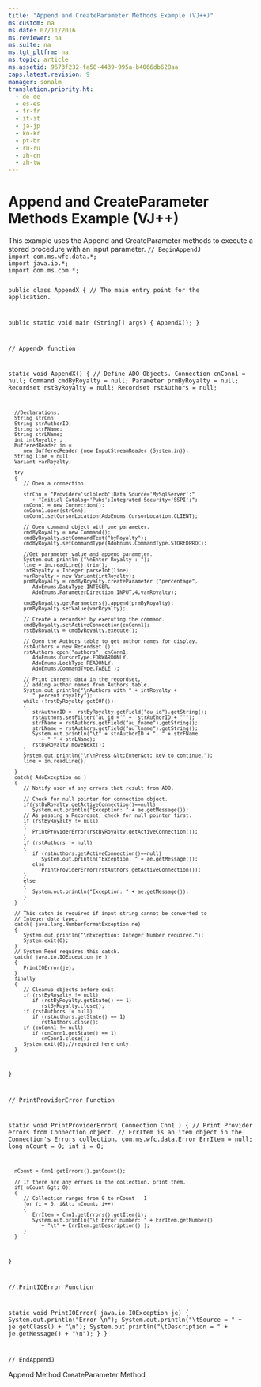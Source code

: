 ```yaml
---
title: "Append and CreateParameter Methods Example (VJ++)"
ms.custom: na
ms.date: 07/11/2016
ms.reviewer: na
ms.suite: na
ms.tgt_pltfrm: na
ms.topic: article
ms.assetid: 9673f232-fa58-4439-995a-b4066db628aa
caps.latest.revision: 9
manager: sonalm
translation.priority.ht: 
  - de-de
  - es-es
  - fr-fr
  - it-it
  - ja-jp
  - ko-kr
  - pt-br
  - ru-ru
  - zh-cn
  - zh-tw
---
```

# Append and CreateParameter Methods Example (VJ++)
<?xml version="1.0" encoding="utf-8"?>
<developerReferenceWithoutSyntaxDocument xmlns="http://ddue.schemas.microsoft.com/authoring/2003/5" xmlns:xlink="http://www.w3.org/1999/xlink" xmlns:xsi="http://www.w3.org/2001/XMLSchema-instance" xsi:schemaLocation="http://ddue.schemas.microsoft.com/authoring/2003/5 http://dduestorage.blob.core.windows.net/ddueschema/developer.xsd">
  <introduction>
    <para>This example uses the <legacyLink xlink:href="f8a9bbed-ba9c-4698-945d-317ad22d2e92">Append</legacyLink> and <legacyLink xlink:href="9666fdcc-0544-4ed7-a97b-c415f2a56d7e">CreateParameter</legacyLink> methods to execute a stored procedure with an input parameter.</para>
    <code>// BeginAppendJ
import com.ms.wfc.data.*;
import java.io.*;
import com.ms.com.*;

public class AppendX
{
   // The main entry point for the application.

   public static void main (String[] args)
   {
      AppendX();
   }

   // AppendX function

   static void AppendX()
   {
      // Define ADO Objects.
      Connection cnConn1 = null;
      Command cmdByRoyalty = null;
      Parameter prmByRoyalty = null;
      Recordset rstByRoyalty = null;
      Recordset rstAuthors = null;

      //Declarations.
      String strCnn;
      String strAuthorID;
      String strFName;
      String strLName;
      int intRoyalty ;
      BufferedReader in = 
         new BufferedReader (new InputStreamReader (System.in));
      String line = null;
      Variant varRoyalty;

      try
      {
         // Open a connection.

         strCnn = "Provider='sqloledb';Data Source='MySqlServer';"
            + "Initial Catalog='Pubs';Integrated Security='SSPI';";
         cnConn1 = new Connection();
         cnConn1.open(strCnn);
         cnConn1.setCursorLocation(AdoEnums.CursorLocation.CLIENT);

         // Open command object with one parameter.
         cmdByRoyalty = new Command();
         cmdByRoyalty.setCommandText("byRoyalty");
         cmdByRoyalty.setCommandType(AdoEnums.CommandType.STOREDPROC);

         //Get parameter value and append parameter.
         System.out.println ("\nEnter Royalty : ");
         line = in.readLine().trim();
         intRoyalty = Integer.parseInt(line);
         varRoyalty = new Variant(intRoyalty);
         prmByRoyalty = cmdByRoyalty.createParameter ("percentage",
            AdoEnums.DataType.INTEGER,
            AdoEnums.ParameterDirection.INPUT,4,varRoyalty);

         cmdByRoyalty.getParameters().append(prmByRoyalty);
         prmByRoyalty.setValue(varRoyalty);

         // Create a recordset by executing the command.
         cmdByRoyalty.setActiveConnection(cnConn1);
         rstByRoyalty = cmdByRoyalty.execute();

         // Open the Authors table to get author names for display.
         rstAuthors = new Recordset ();
         rstAuthors.open("authors", cnConn1, 
            AdoEnums.CursorType.FORWARDONLY,
            AdoEnums.LockType.READONLY, 
            AdoEnums.CommandType.TABLE );

         // Print current data in the recordset,
         // adding author names from Authors table.
         System.out.println("\nAuthors with " + intRoyalty + 
            " percent royalty");
         while (!rstByRoyalty.getEOF())
         {
            strAuthorID =  rstByRoyalty.getField("au_id").getString();
            rstAuthors.setFilter("au_id ='" +  strAuthorID + "'");
            strFName = rstAuthors.getField("au_fname").getString();
            strLName = rstAuthors.getField("au_lname").getString();
            System.out.println("\t" + strAuthorID + ", " + strFName 
               + " " + strLName);
            rstByRoyalty.moveNext();
         }
         System.out.println("\n\nPress &lt;Enter&gt; key to continue.");
         line = in.readLine();

      }
      catch( AdoException ae )
      {
         // Notify user of any errors that result from ADO.

         // Check for null pointer for connection object.
         if(rstByRoyalty.getActiveConnection()==null)
            System.out.println("Exception: " + ae.getMessage());
         // As passing a Recordset, check for null pointer first.
         if (rstByRoyalty != null)
         {
            PrintProviderError(rstByRoyalty.getActiveConnection());
         }
         if (rstAuthors != null)
         {
            if (rstAuthors.getActiveConnection()==null)
               System.out.println("Exception: " + ae.getMessage());
            else
               PrintProviderError(rstAuthors.getActiveConnection());
         }
         else 
         {
            System.out.println("Exception: " + ae.getMessage());
         }
      }

      // This catch is required if input string cannot be converted to
      // Integer data type.
      catch( java.lang.NumberFormatException ne)
      {
         System.out.println("\nException: Integer Number required.");
         System.exit(0);
      }
      // System Read requires this catch.
      catch( java.io.IOException je )
      {
         PrintIOError(je);
      }      
      finally
      {
         // Cleanup objects before exit.   
         if (rstByRoyalty != null)
            if (rstByRoyalty.getState() == 1)
               rstByRoyalty.close();   
         if (rstAuthors != null)
            if (rstAuthors.getState() == 1)
               rstAuthors.close();   
         if (cnConn1 != null)
            if (cnConn1.getState() == 1)
               cnConn1.close();
         System.exit(0);//required here only.
      }


   }

   // PrintProviderError Function

   static void PrintProviderError( Connection Cnn1 )
   {
      // Print Provider errors from Connection object.
      // ErrItem is an item object in the Connection's Errors collection.
      com.ms.wfc.data.Error  ErrItem = null;
      long nCount = 0;
      int  i      = 0;

      nCount = Cnn1.getErrors().getCount();

      // If there are any errors in the collection, print them.
      if( nCount &gt; 0);
      {
         // Collection ranges from 0 to nCount - 1
         for (i = 0; i&lt; nCount; i++)
         {
            ErrItem = Cnn1.getErrors().getItem(i);
            System.out.println("\t Error number: " + ErrItem.getNumber()
               + "\t" + ErrItem.getDescription() );
         }
      }

   }

   //.PrintIOError Function
   
   static void PrintIOError( java.io.IOException je)
   {
      System.out.println("Error \n");
      System.out.println("\tSource = " + je.getClass() + "\n");
      System.out.println("\tDescription = " + je.getMessage() + "\n");
   }
}

// EndAppendJ</code>
  </introduction>
  <relatedTopics>
<link xlink:href="f8a9bbed-ba9c-4698-945d-317ad22d2e92">Append Method</link>
<link xlink:href="9666fdcc-0544-4ed7-a97b-c415f2a56d7e">CreateParameter Method</link>
</relatedTopics>
</developerReferenceWithoutSyntaxDocument>